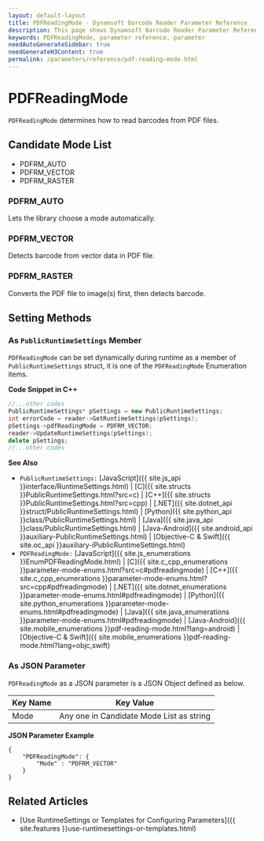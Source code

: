 ```yaml
---
layout: default-layout
title: PDFReadingMode - Dynamsoft Barcode Reader Parameter Reference
description: This page shows Dynamsoft Barcode Reader Parameter Reference for PDFReadingMode.
keywords: PDFReadingMode, parameter reference, parameter
needAutoGenerateSidebar: true
needGenerateH3Content: true
permalink: /parameters/reference/pdf-reading-mode.html
---
```



# PDFReadingMode 

`PDFReadingMode` determines how to read barcodes from PDF files. 

## Candidate Mode List
- PDFRM_AUTO
- PDFRM_VECTOR
- PDFRM_RASTER

### PDFRM_AUTO
Lets the library choose a mode automatically.


### PDFRM_VECTOR
Detects barcode from vector data in PDF file.

### PDFRM_RASTER
Converts the PDF file to image(s) first, then detects barcode.


## Setting Methods

### As `PublicRuntimeSettings` Member
`PDFReadingMode` can be set dynamically during runtime as a member of `PublicRuntimeSettings` struct, it is one of the `PDFReadingMode` Enumeration items.


**Code Snippet in C++**
```cpp
//...other codes
PublicRuntimeSettings* pSettings = new PublicRuntimeSettings;
int errorCode = reader->GetRuntimeSettings(pSettings);
pSettings->pdfReadingMode = PDFRM_VECTOR;
reader->UpdateRuntimeSettings(pSettings);
delete pSettings;
//...other codes
```


**See Also**      
- `PublicRuntimeSettings:` [JavaScript]({{ site.js_api }}interface/RuntimeSettings.html) \| [C]({{ site.structs }}PublicRuntimeSettings.html?src=c) \| [C++]({{ site.structs }}PublicRuntimeSettings.html?src=cpp) \| [.NET]({{ site.dotnet_api }}struct/PublicRuntimeSettings.html) \| [Python]({{ site.python_api }}class/PublicRuntimeSettings.html) \| [Java]({{ site.java_api }}class/PublicRuntimeSettings.html) \| [Java-Android]({{ site.android_api }}auxiliary-PublicRuntimeSettings.html) \| [Objective-C & Swift]({{ site.oc_api }}auxiliary-iPublicRuntimeSettings.html)
- `PDFReadingMode:` [JavaScript]({{ site.js_enumerations }}EnumPDFReadingMode.html) \| [C]({{ site.c_cpp_enumerations }}parameter-mode-enums.html?src=c#pdfreadingmode) \| [C++]({{ site.c_cpp_enumerations }}parameter-mode-enums.html?src=cpp#pdfreadingmode) \| [.NET]({{ site.dotnet_enumerations }}parameter-mode-enums.html#pdfreadingmode) \| [Python]({{ site.python_enumerations }}parameter-mode-enums.html#pdfreadingmode) \| [Java]({{ site.java_enumerations }}parameter-mode-enums.html#pdfreadingmode) \| [Java-Android]({{ site.mobile_enumerations }}pdf-reading-mode.html?lang=android) \| [Objective-C & Swift]({{ site.mobile_enumerations }}pdf-reading-mode.html?lang=objc,swift)


### As JSON Parameter
`PDFReadingMode` as a JSON parameter is a JSON Object defined as below.

| Key Name | Key Value |
| -------- | --------- |
| Mode | Any one in Candidate Mode List as string |



**JSON Parameter Example**   
```
{
    "PDFReadingMode": {
        "Mode" : "PDFRM_VECTOR"
    } 
}
```


<!--
## Impacts on Performance
### Speed
Setting `PDFReadingMode` to PDFRM_VECTOR or PDFRM_RASTER when barcode type (image or vector) in PDF file is certain may speed up the process. 

### Read Rate
Setting `PDFReadingMode` to PDFRM_AUTO when barcode type (image or vector) in PDF file is uncertain may improve the Read Rate. 

### Accuracy
`PDFReadingMode` has no influence on the Accuracy.


-->
## Related Articles
- [Use RuntimeSettings or Templates for Configuring Parameters]({{ site.features }}use-runtimesettings-or-templates.html)
